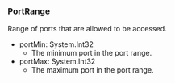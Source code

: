 ### PortRange
Range of ports that are allowed to be accessed.

- portMin: System.Int32
  - The minimum port in the port range.
- portMax: System.Int32
  - The maximum port in the port range.

